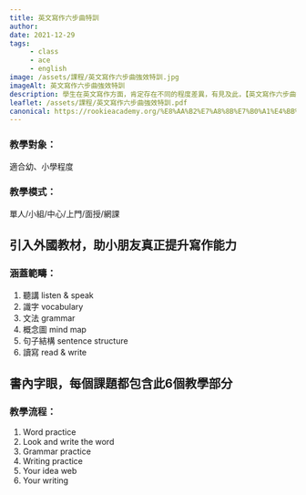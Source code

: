 ```yaml
---
title: 英文寫作六步曲特訓
author:
date: 2021-12-29
tags: 
     - class
     - ace
     - english
image: /assets/課程/英文寫作六步曲強效特訓.jpg
imageAlt: 英文寫作六步曲強效特訓
description: 學生在英文寫作方面，肯定存在不同的程度差異，有見及此，【英文寫作六步曲拔尖計劃】引入外國教材，適合勇於挑戰自我的小勇士，真正提升寫作能力，範圍涵蓋聽講、識字、文法、概念圖、句子結構、讀寫。課程先鞏固學生已有知識，讓學生增加識字量及學會組織意念，針對小一、二學生「看圖作文」及「記敍文」等弱項傳授寫作技巧，時間、地點、人物、事情、感受、領悟道理、生活主題學習字詞、師資優良、擁有十多年教書經驗日校中文科老師，師生互動性高、學習有趣味，亦都可以遵從家長建議傳統學習模式教法。
leaflet: /assets/課程/英文寫作六步曲強效特訓.pdf
canonical: https://rookieacademy.org/%E8%AA%B2%E7%A8%8B%E7%B0%A1%E4%BB%8B/%E8%8B%B1%E6%96%87%E5%AF%AB%E4%BD%9C%E5%85%AD%E6%AD%A5%E6%9B%B2%E7%89%B9%E8%A8%93/
---
```


### 教學對象：

適合幼、小學程度

### 教學模式：

單人/小組/中心/上門/面授/網課

## 引入外國教材，助小朋友真正提升寫作能力

### 涵蓋範疇：

1. 聽講 listen & speak 
2. 識字 vocabulary 
3. 文法 grammar 
4. 概念圖 mind map
5. 句子結構 sentence structure 
6. 讀寫 read & write


## 書內字眼，每個課題都包含此6個教學部分

### 教學流程：

1. Word practice
2. Look and write the word
3. Grammar practice
4. Writing practice
5. Your idea web
6. Your writing

<br><br>